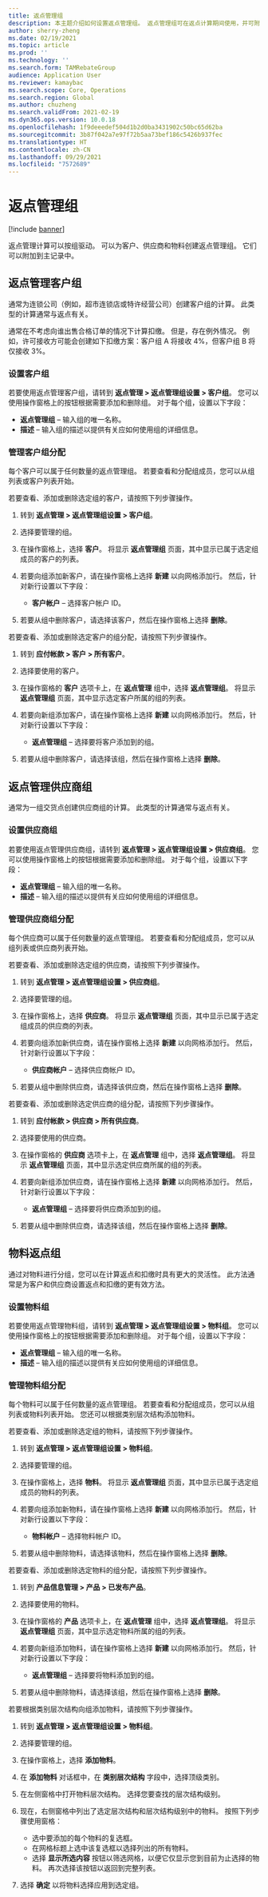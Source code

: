 ```yaml
---
title: 返点管理组
description: 本主题介绍如何设置返点管理组。 返点管理组可在返点计算期间使用，并可附加到主记录中。
author: sherry-zheng
ms.date: 02/19/2021
ms.topic: article
ms.prod: ''
ms.technology: ''
ms.search.form: TAMRebateGroup
audience: Application User
ms.reviewer: kamaybac
ms.search.scope: Core, Operations
ms.search.region: Global
ms.author: chuzheng
ms.search.validFrom: 2021-02-19
ms.dyn365.ops.version: 10.0.18
ms.openlocfilehash: 1f9deeedef504d1b2d0ba3431902c50bc65d62ba
ms.sourcegitcommit: 3b87f042a7e97f72b5aa73bef186c5426b937fec
ms.translationtype: HT
ms.contentlocale: zh-CN
ms.lasthandoff: 09/29/2021
ms.locfileid: "7572689"
---
```

# <a name="rebate-management-groups"></a>返点管理组

[!include [banner](../includes/banner.md)]

返点管理计算可以按组驱动。 可以为客户、供应商和物料创建返点管理组。 它们可以附加到主记录中。

## <a name="rebate-management-customer-groups"></a>返点管理客户组

通常为连锁公司（例如，超市连锁店或特许经营公司）创建客户组的计算。 此类型的计算通常与返点有关。

通常在不考虑向谁出售合格订单的情况下计算扣缴。 但是，存在例外情况。 例如，许可接收方可能会创建如下扣缴方案：客户组 A 将接收 4%，但客户组 B 将仅接收 3%。

### <a name="set-up-customer-groups"></a>设置客户组

若要使用返点管理客户组，请转到 **返点管理 \> 返点管理组设置 \> 客户组**。 您可以使用操作窗格上的按钮根据需要添加和删除组。 对于每个组，设置以下字段：

- **返点管理组** – 输入组的唯一名称。
- **描述** – 输入组的描述以提供有关应如何使用组的详细信息。

### <a name="manage-customer-group-assignments"></a>管理客户组分配

每个客户可以属于任何数量的返点管理组。 若要查看和分配组成员，您可以从组列表或客户列表开始。

若要查看、添加或删除选定组的客户，请按照下列步骤操作。

1. 转到 **返点管理 \> 返点管理组设置 \> 客户组**。
1. 选择要管理的组。
1. 在操作窗格上，选择 **客户**。 将显示 **返点管理组** 页面，其中显示已属于选定组成员的客户的列表。
1. 若要向组添加新客户，请在操作窗格上选择 **新建** 以向网格添加行。 然后，针对新行设置以下字段：

    - **客户帐户** – 选择客户帐户 ID。

1. 若要从组中删除客户，请选择该客户，然后在操作窗格上选择 **删除**。

若要查看、添加或删除选定客户的组分配，请按照下列步骤操作。

1. 转到 **应付帐款 \> 客户 \> 所有客户**。
1. 选择要使用的客户。
1. 在操作窗格的 **客户** 选项卡上，在 **返点管理** 组中，选择 **返点管理组**。 将显示 **返点管理组** 页面，其中显示选定客户所属的组的列表。
1. 若要向新组添加客户，请在操作窗格上选择 **新建** 以向网格添加行。 然后，针对新行设置以下字段：

    - **返点管理组** – 选择要将客户添加到的组。

1. 若要从组中删除客户，请选择该组，然后在操作窗格上选择 **删除**。

## <a name="rebate-management-vendor-groups"></a>返点管理供应商组

通常为一组交货点创建供应商组的计算。 此类型的计算通常与返点有关。

### <a name="set-up-vendor-groups"></a>设置供应商组

若要使用返点管理供应商组，请转到 **返点管理 \> 返点管理组设置 \> 供应商组**。 您可以使用操作窗格上的按钮根据需要添加和删除组。 对于每个组，设置以下字段：

- **返点管理组** – 输入组的唯一名称。
- **描述** – 输入组的描述以提供有关应如何使用组的详细信息。

### <a name="manage-vendor-group-assignments"></a>管理供应商组分配

每个供应商可以属于任何数量的返点管理组。 若要查看和分配组成员，您可以从组列表或供应商列表开始。

若要查看、添加或删除选定组的供应商，请按照下列步骤操作。

1. 转到 **返点管理 \> 返点管理组设置 \> 供应商组**。
1. 选择要管理的组。
1. 在操作窗格上，选择 **供应商**。 将显示 **返点管理组** 页面，其中显示已属于选定组成员的供应商的列表。
1. 若要向组添加新供应商，请在操作窗格上选择 **新建** 以向网格添加行。 然后，针对新行设置以下字段：

    - **供应商帐户** – 选择供应商帐户 ID。

1. 若要从组中删除供应商，请选择该供应商，然后在操作窗格上选择 **删除**。

若要查看、添加或删除选定供应商的组分配，请按照下列步骤操作。

1. 转到 **应付帐款 \> 供应商 \> 所有供应商**。
1. 选择要使用的供应商。
1. 在操作窗格的 **供应商** 选项卡上，在 **返点管理** 组中，选择 **返点管理组**。 将显示 **返点管理组** 页面，其中显示选定供应商所属的组的列表。
1. 若要向新组添加供应商，请在操作窗格上选择 **新建** 以向网格添加行。 然后，针对新行设置以下字段：

    - **返点管理组** – 选择要将供应商添加到的组。

1. 若要从组中删除供应商，请选择该组，然后在操作窗格上选择 **删除**。

## <a name="item-rebate-groups"></a>物料返点组

通过对物料进行分组，您可以在计算返点和扣缴时具有更大的灵活性。 此方法通常是为客户和供应商设置返点和扣缴的更有效方法。

### <a name="set-up-item-groups"></a>设置物料组

若要使用返点管理物料组，请转到 **返点管理 \> 返点管理组设置 \> 物料组**。 您可以使用操作窗格上的按钮根据需要添加和删除组。 对于每个组，设置以下字段：

- **返点管理组** – 输入组的唯一名称。
- **描述** – 输入组的描述以提供有关应如何使用组的详细信息。

### <a name="manage-item-group-assignments"></a>管理物料组分配

每个物料可以属于任何数量的返点管理组。 若要查看和分配组成员，您可以从组列表或物料列表开始。 您还可以根据类别层次结构添加物料。

若要查看、添加或删除选定组的物料，请按照下列步骤操作。

1. 转到 **返点管理 \> 返点管理组设置 \> 物料组**。
1. 选择要管理的组。
1. 在操作窗格上，选择 **物料**。 将显示 **返点管理组** 页面，其中显示已属于选定组成员的物料的列表。
1. 若要向组添加新物料，请在操作窗格上选择 **新建** 以向网格添加行。 然后，针对新行设置以下字段：

    - **物料帐户** – 选择物料帐户 ID。

1. 若要从组中删除物料，请选择该物料，然后在操作窗格上选择 **删除**。

若要查看、添加或删除选定物料的组分配，请按照下列步骤操作。

1. 转到 **产品信息管理 \> 产品 \> 已发布产品**。
1. 选择要使用的物料。
1. 在操作窗格的 **产品** 选项卡上，在 **返点管理** 组中，选择 **返点管理组**。 将显示 **返点管理组** 页面，其中显示选定物料所属的组的列表。
1. 若要向新组添加物料，请在操作窗格上选择 **新建** 以向网格添加行。 然后，针对新行设置以下字段：

    - **返点管理组** – 选择要将物料添加到的组。

1. 若要从组中删除物料，请选择该组，然后在操作窗格上选择 **删除**。

若要根据类别层次结构向组添加物料，请按照下列步骤操作。

1. 转到 **返点管理 \> 返点管理组设置 \> 物料组**。
1. 选择要管理的组。
1. 在操作窗格上，选择 **添加物料**。
1. 在 **添加物料** 对话框中，在 **类别层次结构** 字段中，选择顶级类别。
1. 在左侧窗格中打开物料层次结构。 选择您要查找的层次结构级别。 
1. 现在，右侧窗格中列出了选定层次结构和层次结构级别中的物料。 按照下列步骤使用窗格：

    - 选中要添加的每个物料的复选框。
    - 在网格标题上选中该复选框以选择列出的所有物料。
    - 选择 **显示所选内容** 按钮以筛选网格，以便它仅显示您到目前为止选择的物料。 再次选择该按钮以返回到完整列表。

1. 选择 **确定** 以将物料选择应用到选定组。
